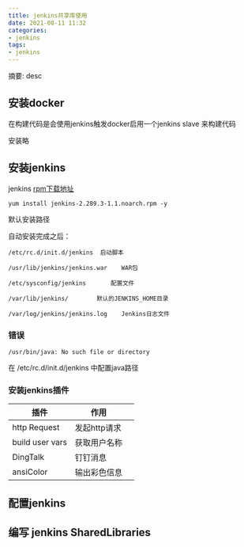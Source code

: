 ```yaml
---
title: jenkins共享库使用
date: 2021-08-11 11:32
categories:
- jenkins
tags:
- jenkins
---
```

	
	
摘要: desc
<!-- more -->


## 安装docker
在构建代码是会使用jenkins触发docker启用一个jenkins slave 来构建代码

安装略

## 安装jenkins

jenkins [rpm下载地址](https://mirrors.tuna.tsinghua.edu.cn/jenkins/redhat-stable/)

```
yum install jenkins-2.289.3-1.1.noarch.rpm -y
```


默认安装路径

自动安装完成之后： 
```
/etc/rc.d/init.d/jenkins  启动脚本

/usr/lib/jenkins/jenkins.war    WAR包 

/etc/sysconfig/jenkins       配置文件

/var/lib/jenkins/        默认的JENKINS_HOME目录

/var/log/jenkins/jenkins.log    Jenkins日志文件

```

### 错误
```
/usr/bin/java: No such file or directory
```
在 /etc/rc.d/init.d/jenkins 中配置java路径


### 安装jenkins插件

|插件|作用||
|---|---|---|
|http Request |发起http请求|
|build user vars | 获取用户名称 |
|DingTalk | 钉钉消息|
|ansiColor |输出彩色信息 |


## 配置jenkins


## 编写 jenkins SharedLibraries

